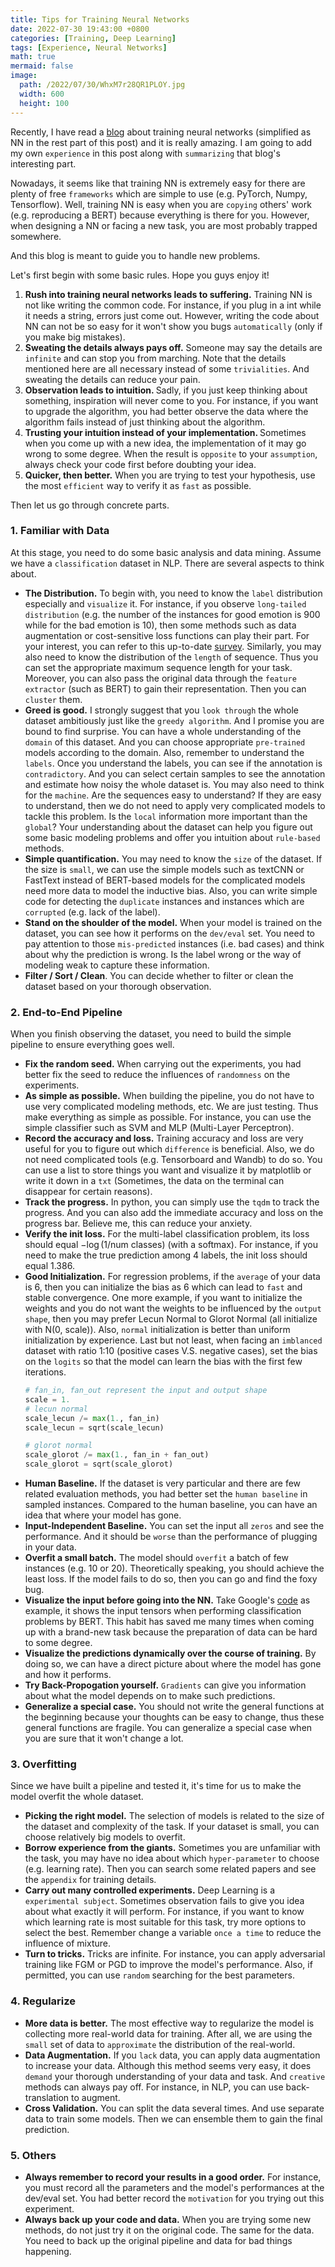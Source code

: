 ```yaml
---
title: Tips for Training Neural Networks
date: 2022-07-30 19:43:00 +0800
categories: [Training, Deep Learning]
tags: [Experience, Neural Networks]
math: true
mermaid: false
image:
  path: /2022/07/30/WhxM7r28QR1PLOY.jpg
  width: 600
  height: 100
---
```

Recently, I have read a [blog](http://karpathy.github.io/2019/04/25/recipe/) about training neural networks (simplified as NN in the rest part of this post) and it is really amazing. I am going to add my own `experience` in this post along with `summarizing` that blog's interesting part.

Nowadays, it seems like that training NN is extremely easy for there are plenty of free `frameworks` which are simple to use (e.g. PyTorch, Numpy, Tensorflow). Well, training NN is easy when you are `copying` others' work (e.g. reproducing a BERT) because everything is there for you. However, when designing a NN or facing a new task, you are most probably trapped somewhere. 

And this blog is meant to guide you to handle new problems.

Let's first begin with some basic rules. Hope you guys enjoy it!

1. <b>Rush into training neural networks leads to suffering.</b> Training NN is not like writing the common code. For instance, if you plug in a int while it needs a string, errors just come out. However, writing the code about NN can not be so easy for it won't show you bugs `automatically` (only if you make big mistakes). 
2. <b>Sweating the details always pays off.</b> Someone may say the details are `infinite` and can stop you from marching. Note that the details mentioned here are all necessary instead of some `trivialities`. And sweating the details can reduce your pain. 
3. <b>Observation leads to intuition. </b> Sadly, if you just keep thinking about something, inspiration will never come to you. For instance, if you want to upgrade the algorithm, you had better observe the data where the algorithm fails instead of just thinking about the algorithm.
4. <b>Trusting your intuition instead of your implementation. </b> Sometimes when you come up with a new idea, the implementation of it may go wrong to some degree. When the result is `opposite` to your `assumption`, always check your code first before doubting your idea.
5. <b>Quicker, then better.</b> When you are trying to test your hypothesis, use the most `efficient` way to verify it as `fast` as possible.

Then let us go through concrete parts.

### 1. Familiar with Data

At this stage, you need to do some basic analysis and data mining. Assume we have a `classification` dataset in NLP. There are several aspects to think about.
- <b>The Distribution.</b> To begin with, you need to know the `label` distribution especially and `visualize` it. For instance, if you observe `long-tailed distribution` (e.g. the number of the instances for good emotion is 900 while for the bad emotion is 10), then some methods such as data augmentation or cost-sensitive loss functions can play their part. For your interest, you can refer to this up-to-date [survey](https://arxiv.org/pdf/2110.04596.pdf). Similarly, you may also need to know the distribution of the `length` of sequence. Thus you can set the appropriate maximum sequence length for your task. Moreover, you can also pass the original data through the `feature extractor` (such as BERT) to gain their representation. Then you can `cluster` them.
- <b>Greed is good.</b> I strongly suggest that you `look through` the whole dataset ambitiously just like the `greedy algorithm`. And I promise you are bound to find surprise. You can have a whole understanding of the `domain` of this dataset. And you can choose appropriate `pre-trained` models according to the domain. Also, remember to understand the `labels`. Once you understand the labels, you can see if the annotation is `contradictory`. And you can select certain samples to see the annotation and estimate how noisy the whole dataset is. You may also need to think for the `machine`. Are the sequences easy to understand? If they are easy to understand, then we do not need to apply very complicated models to tackle this problem. Is the `local` information more important than the `global`? Your understanding about the dataset can help you figure out some basic modeling problems and offer you intuition about `rule-based` methods.
- <b>Simple quantification.</b> You may need to know the `size` of the dataset. If the size is `small`, we can use the simple models such as textCNN or FastText instead of BERT-based models for the complicated models need more data to model the inductive bias. Also, you can write simple code for detecting the `duplicate` instances and instances which are `corrupted` (e.g. lack of the label).  
- <b>Stand on the shoulder of the model.</b> When your model is trained on the dataset, you can see how it performs on the `dev/eval` set. You need to pay attention to those `mis-predicted` instances (i.e. bad cases) and think about why the prediction is wrong. Is the label wrong or the way of modeling weak to capture these information.  
- <b>Filter / Sort / Clean</b>. You can decide whether to filter or clean the dataset based on your thorough observation.

### 2. End-to-End Pipeline

When you finish observing the dataset, you need to build the simple pipeline to ensure everything goes well. 
- <b>Fix the random seed.</b> When carrying out the experiments, you had better fix the seed to reduce the influences of `randomness` on the experiments.
- <b>As simple as possible.</b> When building the pipeline, you do not have to use very complicated modeling methods, etc. We are just testing. Thus make everything as simple as possible. For instance, you can use the simple classifier such as SVM and MLP (Multi-Layer Perceptron). 
- <b>Record the accuracy and loss.</b> Training accuracy and loss are very useful for you to figure out which `difference` is beneficial. Also, we do not need complicated tools (e.g. Tensorboard and Wandb) to do so. You can use a list to store things you want and visualize it by matplotlib or write it down in a `txt` (Sometimes, the data on the terminal can disappear for certain reasons).   
- <b>Track the progress.</b> In python, you can simply use the `tqdm` to track the progress. And you can also add the immediate accuracy and loss on the progress bar. Believe me, this can reduce your anxiety. 
- <b>Verify the init loss.</b> For the multi-label classification problem, its loss should equal $-\log (1/ \text{num classes})$ (with a softmax). For instance, if you need to make the true prediction among 4 labels, the init loss should equal $1.386$. 
- <b>Good Initialization.</b> For regression problems, if the `average` of your data is 6, then you can initialize the bias as 6 which can lead to `fast` and stable convergence. One more example, if you want to initialize the weights and you do not want the weights to be influenced by the `output shape`, then you may prefer Lecun Normal to Glorot Normal (all initialize with $\text{N(0, scale)}$). Also, `normal` initialization is better than uniform initialization by experience. Last but not least, when facing an `imblanced` dataset with ratio 1:10 (positive cases V.S. negative cases), set the bias on the `logits` so that the model can learn the bias with the first few iterations.
	```python
	# fan_in, fan_out represent the input and output shape
	scale = 1.
	# lecun normal
	scale_lecun /= max(1., fan_in)
	scale_lecun = sqrt(scale_lecun)
	
	# glorot normal
	scale_glorot /= max(1., fan_in + fan_out)
	scale_glorot = sqrt(scale_glorot)
	```
- <b>Human Baseline.</b> If the dataset is very particular and there are few related evaluation methods, you had better set the `human baseline` in sampled instances. Compared to the human baseline, you can have an idea that where your model has gone.
- <b>Input-Independent Baseline.</b> You can set the input all `zeros` and see the performance. And it should be `worse` than the performance of plugging in your data. 
- <b>Overfit a small batch.</b> The model should `overfit` a batch of few instances (e.g. 10 or 20). Theoretically speaking, you should achieve the least loss. If the model fails to do so, then you can go and find the foxy bug.
- <b>Visualize the input before going into the NN.</b> Take Google's [code](https://github.com/google-research/bert) as example, it shows the input tensors when performing classification problems by BERT. This habit has saved me many times when coming up with a brand-new task because the preparation of data can be hard to some degree. 
- <b>Visualize the predictions dynamically over the course of training.</b> By doing so, we can have a direct picture about where the model has gone and how it performs. 
- <b>Try Back-Propogation yourself.</b> `Gradients` can give you information about what the model depends on to make such predictions. 
- <b>Generalize a special case.</b> You should not write the general functions at the beginning because your thoughts can be easy to change, thus these general functions are fragile. You can generalize a special case when you are sure that it won't change a lot.

### 3. Overfitting
Since we have built a pipeline and tested it, it's time for us to make the model overfit the whole dataset.
- <b>Picking the right model.</b> The selection of models is related to the size of the dataset and complexity of the task. If your dataset is small, you can choose relatively big models to overfit.
- <b>Borrow experience from the giants.</b> Sometimes you are unfamiliar with the task, you may have no idea about which `hyper-parameter` to choose (e.g. learning rate). Then you can search some related papers and see the `appendix` for training details.
- <b>Carry out many controlled experiments.</b> Deep Learning is a `experimental subject`. Sometimes observation fails to give you idea about what exactly it will perform. For instance, if you want to know which learning rate is most suitable for this task, try more options to select the best. Remember change a variable `once a time` to reduce the influence of mixture. 
- <b>Turn to tricks.</b> Tricks are infinite. For instance, you can apply adversarial training like FGM or PGD to improve the model's performance. Also, if permitted, you can use `random` searching for the best parameters. 

### 4. Regularize
- <b>More data is better.</b> The most effective way to regularize the model is collecting more real-world data for training. After all, we are using the `small` set of data to `approximate` the distribution of the real-world. 
- <b>Data Augmentation.</b> If you `lack` data, you can apply data augmentation to increase your data. Although this method seems very easy, it does `demand` your thorough understanding of your data and task. And `creative` methods can always pay off. For instance, in NLP, you can use back-translation to augment.
- <b>Cross Validation.</b> You can split the data several times. And use separate data to train some models. Then we can ensemble them to gain the final prediction. 


### 5. Others
- <b>Always remember to record your results in a good order.</b> For instance, you must record all the parameters and the model's performances at the dev/eval set. You had better record the `motivation` for you trying out this experiment.
- <b>Always back up your code and data.</b> When you are trying some new methods, do not just try it on the original code. The same for the data. You need to back up the original pipeline and data for bad things happening.

